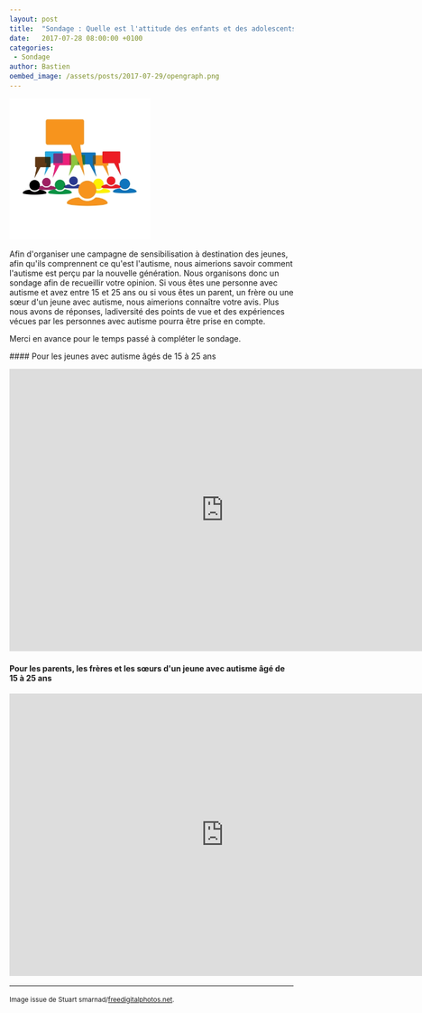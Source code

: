 ```yaml
---
layout: post
title:  "Sondage : Quelle est l'attitude des enfants et des adolescents envers les jeunes avec autisme"
date:   2017-07-28 08:00:00 +0100
categories: 
 - Sondage
author: Bastien
oembed_image: /assets/posts/2017-07-29/opengraph.png
---
```


<img src="/assets/posts/2017-07-29/ID-100212806.jpg" width="250" class="left" alt="ID-100212806" />

Afin d'organiser une campagne de sensibilisation à destination des jeunes, afin qu'ils comprennent ce qu'est l'autisme,
nous aimerions savoir comment l'autisme est perçu par la nouvelle génération.
Nous organisons donc un sondage afin de recueillir votre opinion.
Si vous êtes une personne avec autisme et avez entre 15 et 25 ans ou si vous êtes un parent, un frère
ou une sœur d'un jeune avec autisme, nous aimerions connaître votre avis.
Plus nous avons de réponses, ladiversité des points de vue et des expériences vécues par les personnes avec autisme pourra être prise en compte.

Merci en avance pour le temps passé à compléter le sondage.


<div style="clear:both"></div>
#### Pour les jeunes avec autisme âgés de 15 à 25 ans

<p><iframe src="https://docs.google.com/forms/d/1kQY9W3sMRlXmLjqUXn6HXy8REatgJeXlaZOr1zQgYsU/viewform?embedded=true" width="760" height="500" frameborder="0" marginwidth="0" marginheight="0">Loading&#8230;</iframe></p>

#### Pour les parents, les frères et les sœurs d'un jeune avec autisme âgé de 15 à 25 ans

<p><iframe src="https://docs.google.com/forms/d/17cfCjgobmTPqqUZOZEisgV9OdzyX2jPm4VW1uxrZfec/viewform?embedded=true" width="760" height="500" frameborder="0" marginwidth="0" marginheight="0">Loading&#8230;</iframe></p>

---
<small>Image issue de Stuart smarnad/<a href="http://www.freedigitalphotos.net">freedigitalphotos.net</a>.</small>



